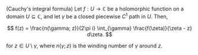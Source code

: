 (Cauchy's integral formula) Let $f: U \to \mathbb{C}$ be a holomorphic function on a domain $U \subseteq \mathbb{C}$, and let $\gamma$ be a closed piecewise $C^1$ path in $U$. Then,

$$
f(z) = \frac{n(\gamma; z)}{2\pi i} \int_{\gamma} \frac{f(\zeta)}{\zeta - z} d\zeta.
$$

for $z \in U \setminus \gamma$, where $n(\gamma; z)$ is the winding number of $\gamma$ around $z$.
